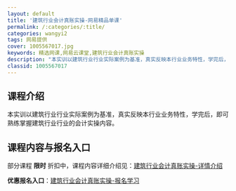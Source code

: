 ```yaml
---
layout: default
title: '建筑行业会计真账实操-网易精品单课'
permalink: /:categories/:title/
categories: wangyi2
tags: 网易提供
cover: 1005567017.jpg
keywords: 精选网课,网易云课堂,建筑行业会计真账实操
description: "本实训以建筑行业行业实际案例为基准，真实反映本行业业务特性，学完后，即可熟练掌握建筑行业行业的会计实操内容。建筑行业会计真账实操"
classid: 1005567017
---
```


## 课程介绍

本实训以建筑行业行业实际案例为基准，真实反映本行业业务特性，学完后，即可熟练掌握建筑行业行业的会计实操内容。

## 课程内容与报名入口

部分课程 **限时** 折扣中，课程内容详细介绍见：[建筑行业会计真账实操-详情介绍](https://study.163.com/course/introduction/1005567017.htm?share=1&shareId=1025206652&utm_campaign=share&utm_medium=iphoneShare&utm_source=&utm_u=1025206652)

**优惠报名入口**：[建筑行业会计真账实操-报名学习](https://study.163.com/course/introduction/1005567017.htm?share=1&shareId=1025206652&utm_campaign=share&utm_medium=iphoneShare&utm_source=&utm_u=1025206652)

